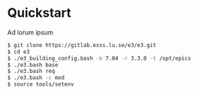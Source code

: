 # Quickstart

Ad lorum ipsum

```bash
$ git clone https://gitlab.esss.lu.se/e3/e3.git
$ cd e3
$ ./e3_building_config.bash -b 7.04 -r 3.3.0 -t /opt/epics
$ ./e3.bash base
$ ./e3.bash req
$ ./e3.bash -c mod
$ source tools/setenv
```
